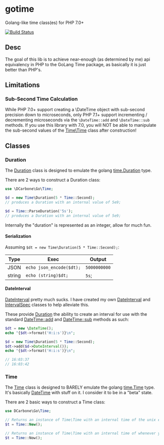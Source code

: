 # gotime
Golang-like time class(es) for PHP 7.0+

[![Build Status](https://travis-ci.org/dcarbone/gotime.svg?branch=master)](https://travis-ci.org/dcarbone/gotime)

## Desc

The goal of this lib is to achieve near-enough (as determined by me) api equivalency in PHP to the GoLang Time package,
as basically it is just better than PHP's.

## Limitations 

### Sub-Second Time Calculation

While PHP 7.0+ support creating a \DateTime object with sub-second precision down to microseconds, only PHP 7.1+ support
incrementing / decrementing microseconds via the `\DateTime::add` and `\DateTime::sub` methods.  If you use
this library with 7.0, you will NOT be able to manipulate the sub-second values of the [Time\Time](./src/Time/Time.php)
class after construction!

## Classes

### Duration

The [Duration](src/Time/Duration.php) class is designed to emulate the golang 
[time.Duration](https://golang.org/src/time/time.go#L620) type.

There are 2 ways to construct a Duration class:

```php
use \DCarbone\Go\Time;

$d = new Time\Duration(5 * Time::Second);
// produces a Duration with an internal value of 5e9;

$d = Time::ParseDuration('5s');
// produces a Duration with an internal value of 5e9;
```

Internally the "duration" is represented as an integer, allow for much fun.

#### Serialization
Assuming `$dt = new Time\Duration(5 * Time::Second);`:

|Type|Exec|Output|
|----|----|------|
|JSON|`echo json_encode($dt);`|`5000000000`|
|string|`echo (string)$dt;`|`5s`;

#### DateInterval

[DateInterval](http://php.net/manual/en/class.dateinterval.php) pretty much sucks.  I have created my own 
[DateInterval](src/Time/DateInterval.php) and [IntervalSpec](src/Time/IntervalSpec.php) classes to help alleviate this.

These provide [Duration](src/Time/Duration.php) the ability to create an interval for use with the standard 
[DateTime::add](http://php.net/manual/en/datetime.add.php) and 
[DateTime::sub](http://php.net/manual/en/datetime.sub.php) methods as such:

```php
$dt = new \DateTime();
echo "{$dt->format('H:i:s')}\n";

$d = new Time\Duration(5 * Time::Second);
$dt->add($d->DateInterval());
echo "{$dt->format('H:i:s')}\n";

// 16:03:37
// 16:03:42
```

### Time

The [Time](src/Time/Time.php) class is designed to BARELY emulate the golang 
[time.Time](https://golang.org/src/time/time.go#L116) type.  It's basically 
[DateTime](http://php.net/manual/en/class.datetime.php) with stuff on it.  I consider it to be in a "beta" state.

There are 2 basic ways to construct a Time class:

```php
use DCarbone\Go\Time;

// Returns an instance of Time\Time with an internal time of the unix epoch 
$t = Time::New();

// Returns an instance of Time\Time with an internal time of whenever you constructed it. 
$t = Time::Now();
```

